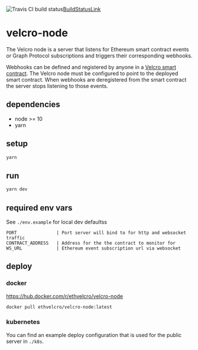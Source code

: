 ![Travis CI build status][BuildStatus][BuildStatusLink]

# velcro-node

The Velcro node is a server that listens for Ethereum smart contract events or Graph Protocol subscriptions and triggers their corresponding webhooks.

Webhooks can be defined and registered by anyone in a [Velcro smart contract](https://github.com/ethvelcro/velcro-contracts).  The Velcro node must be configured to point to the deployed smart contract.  When webhooks are deregistered from the smart contract the server stops listening to those events.

## dependencies
- node >= 10
- yarn

## setup
```bash
yarn
```

## run
```bash
yarn dev
```

## required env vars
See `./env.example` for local dev defaultss

```
PORT               | Port server will bind to for http and websocket traffic
CONTRACT_ADDRESS   | Address for the the contract to monitor for 
WS_URL             | Ethereum event subscription url via websocket
```

## deploy

### docker
https://hub.docker.com/r/ethvelcro/velcro-node

``` bash
docker pull ethvelcro/velcro-node:latest
```

### kubernetes
You can find an example deploy configuration that is used for the public server in `./k8s`.

[BuildStatus]: https://travis-ci.org/ethvelcro/velcro-node.svg?branch=master "Travis CI status"
[BuildStatusLink]: https://travis-ci.org/ethvelcro/velcro-node